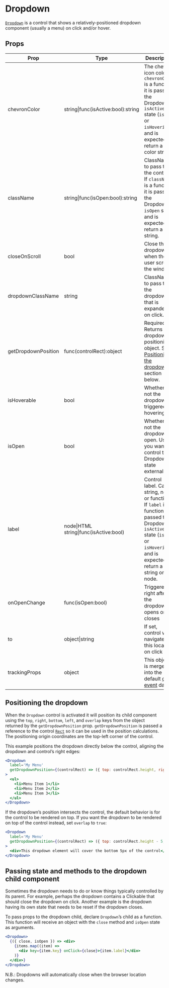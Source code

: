 # Dropdown

[`Dropdown`](/src/components/Dropdown/index.js) is a control that shows a relatively-positioned dropdown component (usually a menu) on click and/or hover.

## Props

Prop|Type|Description|Default
---|---|---|---
chevronColor|string\|func(isActive:bool):string|The chevron icon color. If `chevronColor` is a function, it is passed the Dropdown’s `isActive` state (`isOpen` or `isHovering`), and is expected to return a color string.|colorNeutral1F
className|string\|func(isOpen:bool):string|ClassName to pass to the control. If `className` is a function, it is passed the Dropdown’s `isOpen` state and is expected to return a string.|
closeOnScroll|bool|Close the dropdown when the user scrolls the window|false
dropdownClassName|string|ClassName to pass to the dropdown that is expanded on click.|
getDropdownPosition|func(controlRect):object|Required. Returns the dropdown positioning object. See [Positioning the dropdown](#positioning-the-dropdown) section below.|
isHoverable|bool|Whether or not the dropdown is triggered by hovering|false
isOpen|bool|Whether or not the dropdown is open. Use if you want to control the Dropdown state externally|
label|node\|HTML string\|func(isActive:bool)|Control label. Can be string, node, or function. If `label` is a function, it is passed the Dropdown’s `isActive` state (`isOpen` or `isHovering`), and is expected to return a string or node.|
onOpenChange|func(isOpen:bool)|Triggered right after the dropdown opens or closes|
to|object\|string|If set, control will navigate to this location on click|
trackingProps|object|This object is merged into the default [click event](/guides/event-logging/events/click.md) data.|

## Positioning the dropdown

When the `Dropdown` control is activated it will position its child component using the `top`, `right`, `bottom`, `left`, and `overlap` keys from the object returned by the `getDropdownPosition` prop. `getDropdownPosition` is passed a reference to the control [`Rect`](/utils/Rect.md) so it can be used in the position calculations. The positioning origin coordinates are the top-left corner of the control.

This example positions the dropdown directly below the control, aligning the dropdown and control’s right edges:

```jsx
<Dropdown
  label='My Menu'
  getDropdownPosition={(controlRect) => ({ top: controlRect.height, right: 0 })}
>
  <ul>
    <li>Menu Item 1</li>
    <li>Menu Item 2</li>
    <li>Menu Item 3</li>
  </ul>
</Dropdown>
```

If the dropdown’s position intersects the control, the default behavior is for the control to be rendered on top. If you want the dropdown to be rendered on top of the control instead, set `overlap` to `true`:

```jsx
<Dropdown
  label='My Menu'
  getDropdownPosition={(controlRect) => ({ top: controlRect.height - 5, right: 0, overlap: true })}
>
  <div>This dropdown element will cover the bottom 5px of the control</div>
</Dropdown>
```

## Passing state and methods to the dropdown child component

Sometimes the dropdown needs to do or know things typically controlled by its parent. For example, perhaps the dropdown contains a Clickable that should close the dropdown on click. Another example is the dropdown having its own state that needs to be reset if the dropdown closes.

To pass props to the dropdown child, declare `Dropdown`’s child as a function. This function will receive an object with the `close` method and `isOpen` state as arguments.

```jsx
<Dropdown>
  {({ close, isOpen }) => <div>
    {items.map((item) =>
      <div key={item.key} onClick={close}>{item.label}</div>
    )}
  </div>}
</Dropdown>
```

N.B.: Dropdowns will automatically close when the browser location changes.

